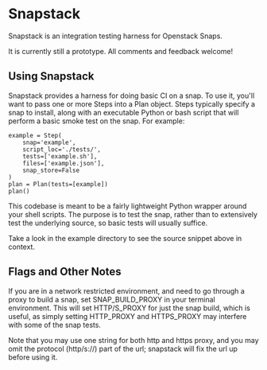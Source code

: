 Snapstack
=========

Snapstack is an integration testing harness for Openstack Snaps.

It is currently still a prototype. All comments and feedback welcome!

Using Snapstack
---------------

Snapstack provides a harness for doing basic CI on a snap. To use it,
you'll want to pass one or more Steps into a Plan object. Steps
typically specify a snap to install, along with an executable Python
or bash script that will perform a basic smoke test on the snap. For
example:

```
example = Step(
    snap='example',
    script_loc='./tests/',
    tests=['example.sh'],
    files=['example.json'],
    snap_store=False
)
plan = Plan(tests=[example])
plan()

```

This codebase is meant to be a fairly lightweight Python wrapper
around your shell scripts. The purpose is to test the snap, rather
than to extensively test the underlying source, so basic tests will
usually suffice.

Take a look in the example directory to see the source snippet above
in context.

Flags and Other Notes
---------------------

If you are in a network restricted environment, and need to go through
a proxy to build a snap, set SNAP_BUILD_PROXY in your terminal
environment. This will set HTTP/S_PROXY for just the snap build, which
is useful, as simply setting HTTP_PROXY and HTTPS_PROXY may interfere
with some of the snap tests.

Note that you may use one string for both http and https proxy, and
you may omit the protocol (http/s://) part of the url; snapstack will
fix the url up before using it.